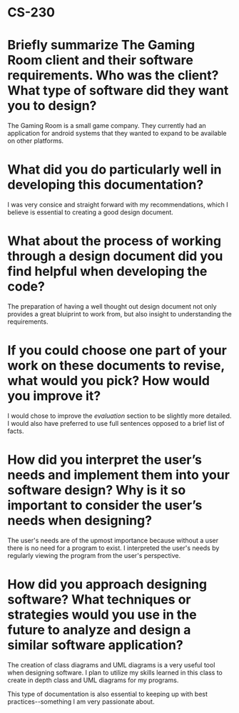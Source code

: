 # CS-230

# Briefly summarize The Gaming Room client and their software requirements. Who was the client? What type of software did they want you to design?

The Gaming Room is a small game company. They currently had an application for android systems that they wanted to expand to be available on other platforms. 

# What did you do particularly well in developing this documentation?

I was very consice and straight forward with my recommendations, which I believe is essential to creating a good design document.

# What about the process of working through a design document did you find helpful when developing the code?

The preparation of having a well thought out design document not only provides a great bluiprint to work from, but also insight to understanding the requirements.

# If you could choose one part of your work on these documents to revise, what would you pick? How would you improve it?

I would chose to improve the _evaluation_ section to be slightly more detailed. I would also have preferred to use full sentences opposed to a brief list of facts.

# How did you interpret the user’s needs and implement them into your software design? Why is it so important to consider the user’s needs when designing?

The user's needs are of the upmost importance because without a user there is no need for a program to exist. I interpreted the user's needs by regularly viewing the program from the user's perspective. 

# How did you approach designing software? What techniques or strategies would you use in the future to analyze and design a similar software application?

The creation of class diagrams and UML diagrams is a very useful tool when designing software. I plan to utilize my skills learned in this class to create in depth class and UML diagrams for my programs. 

This type of documentation is also essential to keeping up with best practices--something I am very passionate about.
